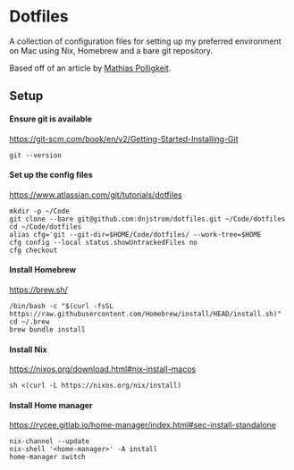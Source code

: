 # Dotfiles

A collection of configuration files for setting up my preferred environment on Mac using Nix, Homebrew and a bare git repository.

Based off of an article by [Mathias Polligkeit](https://www.mathiaspolligkeit.com/dev/exploring-nix-on-macos/).


## Setup

#### Ensure git is available

https://git-scm.com/book/en/v2/Getting-Started-Installing-Git

```
git --version
```

#### Set up the config files

https://www.atlassian.com/git/tutorials/dotfiles

```
mkdir -p ~/Code
git clone --bare git@github.com:dnjstrom/dotfiles.git ~/Code/dotfiles
cd ~/Code/dotfiles
alias cfg='git --git-dir=$HOME/Code/dotfiles/ --work-tree=$HOME
cfg config --local status.showUntrackedFiles no
cfg checkout
```

#### Install Homebrew

https://brew.sh/

```
/bin/bash -c "$(curl -fsSL https://raw.githubusercontent.com/Homebrew/install/HEAD/install.sh)"
cd ~/.brew
brew bundle install
```

#### Install Nix

https://nixos.org/download.html#nix-install-macos

```
sh <(curl -L https://nixos.org/nix/install)
```

#### Install Home manager

https://rycee.gitlab.io/home-manager/index.html#sec-install-standalone

```
nix-channel --update
nix-shell '<home-manager>' -A install
home-manager switch
```
